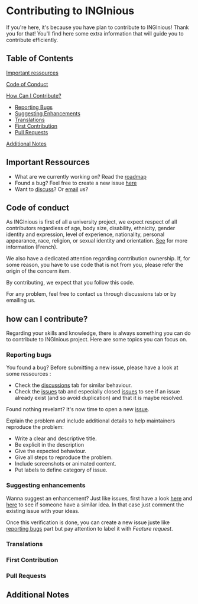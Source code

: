 # Contributing to INGInious

If you're here, it's because you have plan to contribute to INGInious! Thank you for that!
You'll find here some extra information that will guide you to contribute efficiently.

## Table of Contents

[Important ressources](#important-ressources)

[Code of Conduct](#code-of-conduct)

[How Can I Contribute?](#how-can-i-contribute)
  * [Reporting Bugs](#reporting-bugs)
  * [Suggesting Enhancements](#suggesting-enhancements)
  * [Translations](#translations)
  * [First Contribution](#first-contribution)
  * [Pull Requests](#pull-requests)

[Additional Notes](#additional-notes)

## Important Ressources

- What are we currently working on? Read the [roadmap](https://github.com/UCL-INGI/INGInious/wiki/Roadmap)
- Found a bug? Feel free to create a new issue [here](https://github.com/UCL-INGI/INGInious/issues)
- Want to [discuss](https://github.com/UCL-INGI/INGInious/discussions)? Or [email](https://sympa-2.sipr.ucl.ac.be/sympa/info/inginious) us?


## Code of conduct

As INGInious is first of all a university project, we expect respect of all contributors regardless of age, body size, disability, ethnicity, gender identity and expression, level of experience, nationality, personal appearance, race, religion, or sexual identity and orientation. [See](https://uclouvain.be/fr/decouvrir/egalite/code-de-bonne-conduite.html) for more information (French).

We also have a dedicated attention regarding contribution ownership. If, for some reason, you have to use code that is not from you, please refer the origin of the concern item.

By contributing, we expect that you follow this code.

For any problem, feel free to contact us through discussions tab or by emailing us.

## how can I contribute?

Regarding your skills and knowledge, there is always something you can do to contribute to INGInious project. Here are some topics you can focus on.

### Reporting bugs

You found a bug? Before submitting a new issue, please have a look at some ressources :
- Check the [discussions](https://github.com/UCL-INGI/INGInious/discussions) tab for similar behaviour.
- Check the [issues](https://github.com/UCL-INGI/INGInious/issues) tab and especially closed [issues](https://github.com/UCL-INGI/INGInious/issues?q=is%3Aissue+is%3Aclosed) to see if an issue already exist (and so avoid duplication) and that it is maybe resolved.

Found nothing revelant? It's now time to open a new [issue](https://github.com/UCL-INGI/INGInious/issues/new/choose). 

Explain the problem and include additional details to help maintainers reproduce the problem:

- Write a clear and descriptive title.
- Be explicit in the description
- Give the expected behaviour.
- Give all steps to reproduce the problem.
- Include screenshots or animated content.
- Put labels to define category of issue.

### Suggesting enhancements

Wanna suggest an enhancement? Just like issues, first have a look [here](https://github.com/UCL-INGI/INGInious/issues?q=is%3Aopen+is%3Aissue+label%3A%22Feature+request%22) and [here](https://github.com/UCL-INGI/INGInious/issues?q=is%3Aopen+is%3Aissue+label%3A%22New+plugin%22) to see if someone have a similar idea. In that case just comment the existing issue with your ideas.

Once this verification is done, you can create a new issue juste like [reporting bugs](#reporting-bugs) part but pay attention to label it with *Feature request*.

### Translations

### First Contribution

### Pull Requests


## Additional Notes
